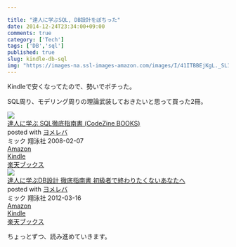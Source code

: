 ```yaml
---

title: "達人に学ぶSQL, DB設計をぽちった"
date: 2014-12-24T23:34:00+09:00
comments: true
category: ['Tech']
tags: ['DB','sql']
published: true
slug: kindle-db-sql
img: "https://images-na.ssl-images-amazon.com/images/I/41ITBBEjKgL._SL160_.jpg"
---
```


Kindleで安くなってたので、勢いでポチった。

SQL周り、モデリング周りの理論武装しておきたいと思って買った2冊。




<div class="booklink-box"><div class="booklink-image"><a href="http://www.amazon.co.jp/exec/obidos/asin/4798115169/meganii-22/" rel="nofollow" target="_blank"><img src="https://images-na.ssl-images-amazon.com/images/I/41ITBBEjKgL._SL160_.jpg" style="border: none;" /></a></div><div class="booklink-info"><div class="booklink-name"><a href="http://www.amazon.co.jp/exec/obidos/asin/4798115169/meganii-22/" rel="nofollow" target="_blank">達人に学ぶ SQL徹底指南書 (CodeZine BOOKS)</a><div class="booklink-powered-date">posted with <a href="http://yomereba.com" rel="nofollow" target="_blank">ヨメレバ</a></div></div><div class="booklink-detail">ミック 翔泳社 2008-02-07    </div><div class="booklink-link2"><div class="shoplinkamazon"><a href="http://www.amazon.co.jp/exec/obidos/asin/4798115169/meganii-22/" rel="nofollow" target="_blank">Amazon</a></div><div class="shoplinkkindle"><a href="http://www.amazon.co.jp/exec/obidos/ASIN/B00DIM6330/meganii-22/" rel="nofollow" target="_blank">Kindle</a></div><div class="shoplinkrakuten"><a href="http://hb.afl.rakuten.co.jp/hgc/13e181b2.b5761023.13e181b3.cbc7b217/?pc=http%3A%2F%2Fbooks.rakuten.co.jp%2Frb%2F5403092%2F%3Fscid%3Daf_ich_link_urltxt%26m%3Dhttp%3A%2F%2Fm.rakuten.co.jp%2Fev%2Fbook%2F" rel="nofollow" target="_blank">楽天ブックス</a></div>                  	  	  	      </div></div><div class="booklink-footer"></div></div>


<div class="booklink-box"><div class="booklink-image"><a href="http://www.amazon.co.jp/exec/obidos/asin/4798124702/meganii-22/" rel="nofollow" target="_blank"><img src="https://images-na.ssl-images-amazon.com/images/I/51vol70XHoL._SL160_.jpg" style="border: none;" /></a></div><div class="booklink-info"><div class="booklink-name"><a href="http://www.amazon.co.jp/exec/obidos/asin/4798124702/meganii-22/" rel="nofollow" target="_blank">達人に学ぶDB設計 徹底指南書 初級者で終わりたくないあなたへ</a><div class="booklink-powered-date">posted with <a href="http://yomereba.com" rel="nofollow" target="_blank">ヨメレバ</a></div></div><div class="booklink-detail">ミック 翔泳社 2012-03-16    </div><div class="booklink-link2"><div class="shoplinkamazon"><a href="http://www.amazon.co.jp/exec/obidos/asin/4798124702/meganii-22/" rel="nofollow" target="_blank">Amazon</a></div><div class="shoplinkkindle"><a href="http://www.amazon.co.jp/exec/obidos/ASIN/B00EE1XPAI/meganii-22/" rel="nofollow" target="_blank">Kindle</a></div><div class="shoplinkrakuten"><a href="http://hb.afl.rakuten.co.jp/hgc/13e181b2.b5761023.13e181b3.cbc7b217/?pc=http%3A%2F%2Fbooks.rakuten.co.jp%2Frb%2F11582464%2F%3Fscid%3Daf_ich_link_urltxt%26m%3Dhttp%3A%2F%2Fm.rakuten.co.jp%2Fev%2Fbook%2F" rel="nofollow" target="_blank">楽天ブックス</a></div>                  	  	  	      </div></div><div class="booklink-footer"></div></div>

ちょっとずつ、読み進めていきます。


